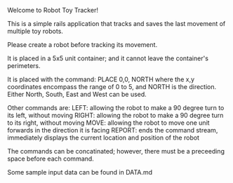 Welcome to Robot Toy Tracker!

This is a simple rails application that tracks and saves the last movement of multiple toy robots.

Please create a robot before tracking its movement.

It is placed in a 5x5 unit container; and it cannot leave the container's perimeters.

It is placed with the command: PLACE 0,0, NORTH
where the x,y coordinates encompass the range of 0 to 5, and NORTH is the direction. Either North, South, East and West can be used.

Other commands are:
LEFT: allowing the robot to make a 90 degree turn to its left, without moving
RIGHT: allowing the robot to make a 90 degree turn to its right, without moving
MOVE: allowing the robot to move one unit forwards in the direction it is facing
REPORT: ends the command stream, immediately displays the current location and position of the robot

The commands can be concatinated; however, there must be a preceeding space before each command.

Some sample input data can be found in DATA.md